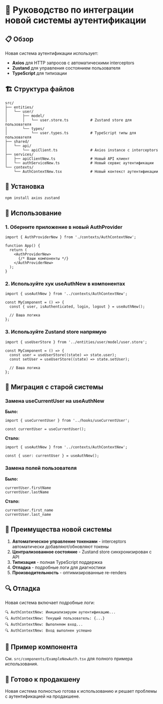 # 🚀 Руководство по интеграции новой системы аутентификации

## 📋 Обзор

Новая система аутентификации использует:
- **Axios** для HTTP запросов с автоматическими interceptors
- **Zustand** для управления состоянием пользователя
- **TypeScript** для типизации

## 🏗️ Структура файлов

```
src/
├── entities/
│   └── user/
│       ├── model/
│       │   └── user.store.ts          # Zustand store для пользователя
│       └── types/
│           └── user.types.ts          # TypeScript типы для пользователя
├── shared/
│   └── api/
│       └── apiClient.ts               # Axios instance с interceptors
├── services/
│   ├── apiClientNew.ts                # Новый API клиент
│   └── authServiceNew.ts              # Новый сервис аутентификации
└── contexts/
    └── AuthContextNew.tsx             # Новый контекст аутентификации
```

## 🔧 Установка

```bash
npm install axios zustand
```

## 📖 Использование

### 1. Оберните приложение в новый AuthProvider

```tsx
import { AuthProviderNew } from './contexts/AuthContextNew';

function App() {
  return (
    <AuthProviderNew>
      {/* Ваши компоненты */}
    </AuthProviderNew>
  );
}
```

### 2. Используйте хук useAuthNew в компонентах

```tsx
import { useAuthNew } from '../contexts/AuthContextNew';

const MyComponent = () => {
  const { user, isAuthenticated, login, logout } = useAuthNew();
  
  // Ваша логика
};
```

### 3. Используйте Zustand store напрямую

```tsx
import { useUserStore } from '../entities/user/model/user.store';

const MyComponent = () => {
  const user = useUserStore((state) => state.user);
  const setUser = useUserStore((state) => state.setUser);
  
  // Ваша логика
};
```

## 🔄 Миграция с старой системы

### Замена useCurrentUser на useAuthNew

**Было:**
```tsx
import { useCurrentUser } from '../hooks/useCurrentUser';

const currentUser = useCurrentUser();
```

**Стало:**
```tsx
import { useAuthNew } from '../contexts/AuthContextNew';

const { user: currentUser } = useAuthNew();
```

### Замена полей пользователя

**Было:**
```tsx
currentUser.firstName
currentUser.lastName
```

**Стало:**
```tsx
currentUser.first_name
currentUser.last_name
```

## 🎯 Преимущества новой системы

1. **Автоматическое управление токенами** - interceptors автоматически добавляют/обновляют токены
2. **Централизованное состояние** - Zustand store синхронизирован с API
3. **Типизация** - полная TypeScript поддержка
4. **Отладка** - подробные логи для диагностики
5. **Производительность** - оптимизированные re-renders

## 🔍 Отладка

Новая система включает подробные логи:

```
🔍 AuthContextNew: Инициализируем аутентификацию...
🔍 AuthContextNew: Текущий пользователь: {...}
🔍 AuthContextNew: Выполняем вход...
🔍 AuthContextNew: Вход выполнен успешно
```

## 📝 Пример компонента

См. `src/components/ExampleNewAuth.tsx` для полного примера использования.

## 🚀 Готово к продакшену

Новая система полностью готова к использованию и решает проблемы с аутентификацией на продакшене.
